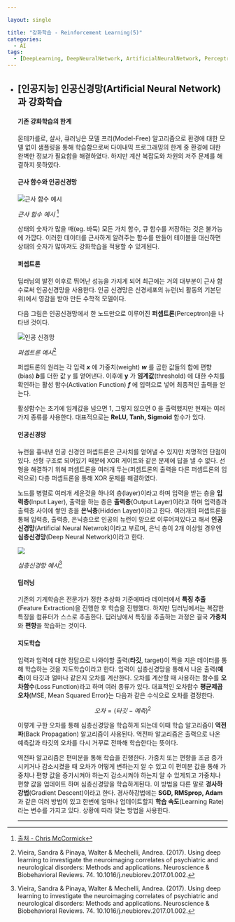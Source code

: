 ```yaml
---

layout: single

title: "강화학습 - Reinforcement Learning(5)"
categories:
  - AI
tags:
  - [DeepLearning, DeepNeuralNetwork, ArtificialNeuralNetwork, Perceptron, ApproximationFunction]
---
```


- ## [인공지능] 인공신경망(Artificial Neural Network)과 강화학습

  

  #### 기존 강화학습의 한계

   몬테카를로, 살사, 큐러닝은 모델 프리(Model-Free) 알고리즘으로 환경에 대한 모델 없이 샘플링을 통해 학습함으로써 다이내믹 프로그래밍의 한계 중 환경에 대한 완벽한 정보가 필요함을 해결하였다. 하지만 계산 복잡도와 차원의 저주 문제를 해결하지 못하였다.

  

  #### 근사 함수와 인공신경망

  ![근사 함수 예시](https://user-images.githubusercontent.com/18680116/67083173-a62ff680-f1d5-11e9-986a-22d84ff052e0.png) 

  *근사 함수 예시*  [^1]

  [^1]: [출처 - Chris McCormick](https://mccormickml.com/2015/08/26/rbfn-tutorial-part-ii-function-approximation/)

  

   상태의 숫자가 많을 때(eg. 바둑) 모든 가치 함수, 큐 함수를 저장하는 것은 불가능에 가깝다. 이러한 데이터를 근사하게 알려주는 함수를 만들어 테이블을 대신하면 상태의 숫자가 많아져도 강화학습을 적용할 수 있게된다. 

  

  #### 퍼셉트론
  
   딥러닝의 발전 이후로 뛰어난 성능을 가지게 되어 최근에는 거의 대부분이 근사 함수로써 인공신경망을 사용한다. 인공 신경망은 신경세포의 뉴런(뇌 활동의 기본단위)에서 영감을 받아 만든 수학적 모델이다.
  
   다음 그림은 인공신경망에서 한 노드만으로 이루어진 **퍼셉트론**(Perceptron)을 나타낸 것이다. 
  
  ![인공 신경망](https://user-images.githubusercontent.com/18680116/67085979-d75ef580-f1da-11e9-94de-60a9a3d9fd33.png)
  
  *퍼셉트론 예시*[^2]
  
  [^2]: Vieira, Sandra & Pinaya, Walter & Mechelli, Andrea. (2017). Using deep learning to investigate the neuroimaging correlates of psychiatric and neurological disorders: Methods and applications. Neuroscience & Biobehavioral Reviews. 74. 10.1016/j.neubiorev.2017.01.002.
  
   퍼셉트론의 원리는 각 입력 ***x*** 에 가중치(weight) ***w*** 를 곱한 값들의 합에 편향(bias) ***b***를 더한 값 y 를 얻어낸다. 이후에 **y** 가 **임계값**(threshold) 에 대한 수치를 확인하는 활성 함수(Activation Function) ***f*** 에 입력으로 넣어 최종적인 출력을 얻는다.
  
   활성함수는 초기에 임계값을 넘으면 1, 그렇지 않으면 0 을 출력했지만 현재는 여러가지 종류를 사용한다. 대표적으로는 **ReLU, Tanh, Sigmoid** 함수가 있다.
  
  
  
  #### 인공신경망
  
   뉴런을 흉내낸 인공 신경인 퍼셉트론은 근사치를 얻어낼 수 있지만 치명적인 단점이 있다. 선형 구조로 되어있기 때문에 XOR 게이트와 같은 문제에 답을 낼 수 없다. 선형을 해결하기 위해 퍼셉트론을 여러개 두는(퍼셉트론의 출력을 다른 퍼셉트론의 입력으로) 다층 퍼셉트론을 통해 XOR 문제를 해결하였다.
  
   노드를 병렬로 여러개 세운것을 하나의 층(layer)이라고 하며 입력을 받는 층을 **입력층**(Input Layer), 출력을 하는 층은 **출력층**(Output Layer)이라고 하며 입력층과 출력층 사이에 쌓인 층을 **은닉층**(Hidden Layer)이라고 한다. 여러개의 퍼셉트론을 통해 입력층, 출력층, 은닉층으로 인공의 뉴런이 망으로 이루어져있다고 해서 **인공신경망**(Artificial Neural Netwrok)이라고 부르며, 은닉 층이 2개 이상일 경우엔 **심층신경망**(Deep Neural Network)이라고 한다.
  
  ![](https://user-images.githubusercontent.com/18680116/67086001-e180f400-f1da-11e9-9d30-c0d175f7303f.png)
  
  *심층신경망 예시*[^2]
  
  
  
  #### 딥러닝 
  
   기존의 기계학습은 전문가가 정한 추상화 기준에따라 데이터에서 **특징 추출**(Feature Extraction)을 진행한 후 학습을 진행했다. 하지만 딥러닝에서는 복잡한 특징을 컴퓨터가 스스로 추출한다. 딥러닝에서 특징을 추출하는 과정은 결국 **가중치**와 **편향**을 학습하는 것이다.
  
  
  
  #### 지도학습
  
   입력과 입력에 대한 정답으로 나와야할 출력(**타깃**, target)이 짝을 지은 데이터를 통해 학습하는 것을 지도학습이라고 한다. 입력이 심층신경망을 통해서 나온 출력(**예측**)이 타깃과 얼마나 같은지 오차를 계산한다. 오차를 계산할 때 사용하는 함수를 **오차함수**(Loss Function)라고 하며 여러 종류가 있다. 대표적인 오차함수 **평균제곱오차**(MSE, Mean Squared Error)는 다음과 같은 수식으로 오차를 결정한다.
  
  
  $$
  오차 = (타깃 - 예측)^2
  $$
  
  
   이렇게 구한 오차를 통해 심층신경망을 학습하게 되는데 이때 학습 알고리즘이 **역전파**(Back Propagation) 알고리즘이 사용된다. 역전파 알고리즘은 출력으로 나온 예측값과 타깃의 오차를 다시 거꾸로 전파해 학습한다는 뜻이다.
  
   역전파 알고리즘은 편미분을 통해 학습을 진행한다. 가중치 또는 편향을 조금 증가시키거나 감소시켰을 때 오차가 어떻게 변하는지 알 수 있고 이 편미분 값을 통해 가중치나 편향 값을 증가시켜야 하는지 감소시켜야 하는지 알 수 있게되고 가중치나 편향 값을 업데이트 하며 심층신경망을 학습하게된다. 이 방법을 다른 말로 **경사하강법**(Gradient Descent)이라고 한다. 경사하강법에는 **SGD, RMSprop, Adam**과 같은 여러 방법이 있고 한번에 얼마나 업데이트할지 **학습 속도**(Learning Rate)라는 변수를 가지고 있다. 상황에 따라 맞는 방법을 사용한다.
  
  
  
  ---
  
  
